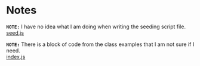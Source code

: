 # **Notes**

**`NOTE:`** I have no idea what I am doing when writing the seeding script file.
<br>
[seed.js](utils\seed.js#L07)

**`NOTE:`** There is a block of code from the class examples that I am not sure if I need.
<br>
[index.js](index.js#L12)